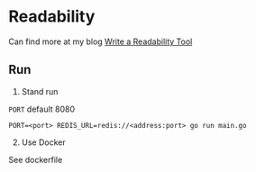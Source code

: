 # Readability

Can find more at my blog [Write a Readability Tool](https://abcdlsj.github.io/posts/write-a-readability-tool.html)


## Run

1. Stand run

`PORT` default 8080
```
PORT=<port> REDIS_URL=redis://<address:port> go run main.go
```

2. Use Docker

See dockerfile